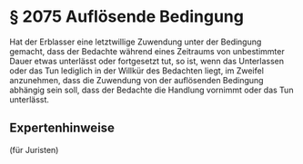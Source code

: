 # § 2075 Auflösende Bedingung
Hat der Erblasser eine letztwillige Zuwendung unter der Bedingung gemacht, dass der Bedachte während eines Zeitraums von unbestimmter Dauer etwas unterlässt oder fortgesetzt tut, so ist, wenn das Unterlassen oder das Tun lediglich in der Willkür des Bedachten liegt, im Zweifel anzunehmen, dass die Zuwendung von der auflösenden Bedingung abhängig sein soll, dass der Bedachte die Handlung vornimmt oder das Tun unterlässt.
## Expertenhinweise
(für Juristen)